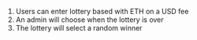 1. Users can enter lottery based with ETH on a USD fee
2. An admin will choose when the lottery is over
3. The lottery will select a random winner
